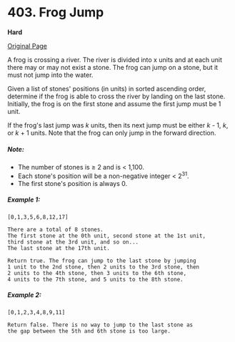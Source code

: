 # 403. Frog Jump

**Hard**

[Original Page](https://leetcode.com/problems/frog-jump/)

A frog is crossing a river. The river is divided into x units and at each unit there may or may not exist a stone. The frog can jump on a stone, but it must not jump into the water.

Given a list of stones' positions (in units) in sorted ascending order, determine if the frog is able to cross the river by landing on the last stone. Initially, the frog is on the first stone and assume the first jump must be 1 unit.

If the frog's last jump was _k_ units, then its next jump must be either _k_ - 1, _k_, or _k_ + 1 units. Note that the frog can only jump in the forward direction.

##### Note:
- The number of stones is ≥ 2 and is < 1,100.
- Each stone's position will be a non-negative integer < 2<sup>31</sup>.
- The first stone's position is always 0.

##### Example 1:
```
[0,1,3,5,6,8,12,17]

There are a total of 8 stones.
The first stone at the 0th unit, second stone at the 1st unit,
third stone at the 3rd unit, and so on...
The last stone at the 17th unit.

Return true. The frog can jump to the last stone by jumping 
1 unit to the 2nd stone, then 2 units to the 3rd stone, then 
2 units to the 4th stone, then 3 units to the 6th stone, 
4 units to the 7th stone, and 5 units to the 8th stone.
```

##### Example 2: 
```
[0,1,2,3,4,8,9,11]

Return false. There is no way to jump to the last stone as 
the gap between the 5th and 6th stone is too large.
```
